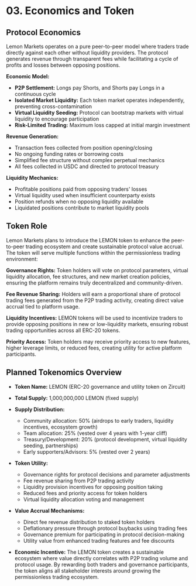 # 03. Economics and Token

## Protocol Economics

Lemon Markets operates on a pure peer-to-peer model where traders trade directly against each other without liquidity providers. The protocol generates revenue through transparent fees while facilitating a cycle of profits and losses between opposing positions.

**Economic Model:**
* **P2P Settlement:** Longs pay Shorts, and Shorts pay Longs in a continuous cycle
* **Isolated Market Liquidity:** Each token market operates independently, preventing cross-contamination
* **Virtual Liquidity Seeding:** Protocol can bootstrap markets with virtual liquidity to encourage participation
* **Risk-Limited Trading:** Maximum loss capped at initial margin investment

**Revenue Generation:**
* Transaction fees collected from position opening/closing
* No ongoing funding rates or borrowing costs
* Simplified fee structure without complex perpetual mechanics
* All fees collected in USDC and directed to protocol treasury

**Liquidity Mechanics:**
* Profitable positions paid from opposing traders' losses
* Virtual liquidity used when insufficient counterparty exists
* Position refunds when no opposing liquidity available
* Liquidated positions contribute to market liquidity pools 

## Token Role

Lemon Markets plans to introduce the LEMON token to enhance the peer-to-peer trading ecosystem and create sustainable protocol value accrual. The token will serve multiple functions within the permissionless trading environment:

**Governance Rights:** Token holders will vote on protocol parameters, virtual liquidity allocation, fee structures, and new market creation policies, ensuring the platform remains truly decentralized and community-driven.

**Fee Revenue Sharing:** Holders will earn a proportional share of protocol trading fees generated from the P2P trading activity, creating direct value accrual tied to platform usage.

**Liquidity Incentives:** LEMON tokens will be used to incentivize traders to provide opposing positions in new or low-liquidity markets, ensuring robust trading opportunities across all ERC-20 tokens.

**Priority Access:** Token holders may receive priority access to new features, higher leverage limits, or reduced fees, creating utility for active platform participants.

## Planned Tokenomics Overview

* **Token Name:** LEMON (ERC-20 governance and utility token on Zircuit)
* **Total Supply:** 1,000,000,000 LEMON (fixed supply)
* **Supply Distribution:**
  * Community allocation: 50% (airdrops to early traders, liquidity incentives, ecosystem growth)
  * Team allocation: 25% (vested over 4 years with 1-year cliff)
  * Treasury/Development: 20% (protocol development, virtual liquidity seeding, partnerships)
  * Early supporters/Advisors: 5% (vested over 2 years)

* **Token Utility:**
  * Governance rights for protocol decisions and parameter adjustments
  * Fee revenue sharing from P2P trading activity
  * Liquidity provision incentives for opposing position taking
  * Reduced fees and priority access for token holders
  * Virtual liquidity allocation voting and management

* **Value Accrual Mechanisms:**
  * Direct fee revenue distribution to staked token holders
  * Deflationary pressure through protocol buybacks using trading fees
  * Governance premium for participating in protocol decision-making
  * Utility value from enhanced trading features and fee discounts

* **Economic Incentive:** The LEMON token creates a sustainable ecosystem where value directly correlates with P2P trading volume and protocol usage. By rewarding both traders and governance participants, the token aligns all stakeholder interests around growing the permissionless trading ecosystem.
